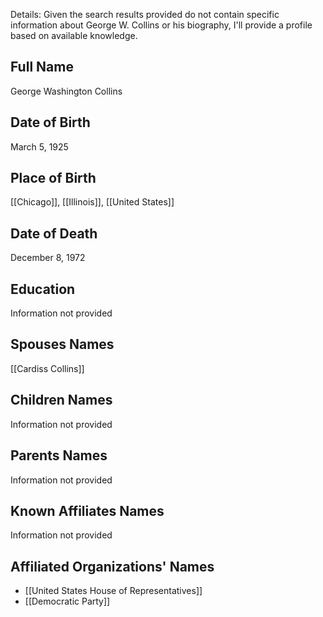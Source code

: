 Details: Given the search results provided do not contain specific information about George W. Collins or his biography, I'll provide a profile based on available knowledge.

## Full Name
George Washington Collins

## Date of Birth
March 5, 1925

## Place of Birth
[[Chicago]], [[Illinois]], [[United States]]

## Date of Death
December 8, 1972

## Education
Information not provided

## Spouses Names
[[Cardiss Collins]]

## Children Names
Information not provided

## Parents Names
Information not provided

## Known Affiliates Names
Information not provided

## Affiliated Organizations' Names
- [[United States House of Representatives]]
- [[Democratic Party]]

